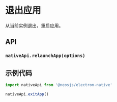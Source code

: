 # 退出应用 <BadgeTip text="renderer" type="green"></BadgeTip>

从当前实例退出，重启应用。

## API
### `nativeApi.relaunchApp(options)`
### 

## 示例代码
```js
import nativeApi from '@neosjs/electron-native'

nativeApi.exitApp()
```
